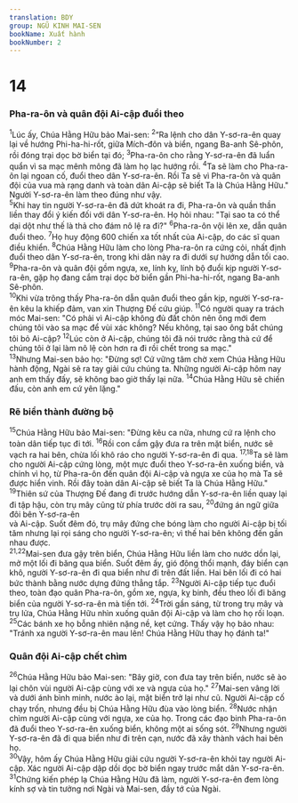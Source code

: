 ```yaml
---
translation: BDY
group: NGŨ KINH MAI-SEN
bookName: Xuất hành 
bookNumber: 2
---
```


<div class="title"><h1>14</h1><h3>Pha-ra-ôn và quân đội Ai-cập đuổi theo</h3></div>
<span class="verse xu_14_1"><sup>1</sup>Lúc ấy, Chúa Hằng Hữu bảo Mai-sen: </span>
<span class="verse xu_14_2"><sup>2</sup>“Ra lệnh cho dân Y-sơ-ra-ên quay lại về hướng Phi-ha-hi-rốt, giữa Mích-đôn và biển, ngang Ba-anh Sê-phôn, rồi đóng trại dọc bờ biển tại đó; </span>
<span class="verse xu_14_3"><sup>3</sup>Pha-ra-ôn cho rằng Y-sơ-ra-ên đã luẩn quẩn vì sa mạc mênh mông đã làm họ lạc hướng rồi. </span>
<span class="verse xu_14_4"><sup>4</sup>Ta sẽ làm cho Pha-ra-ôn lại ngoan cố, đuổi theo dân Y-sơ-ra-ên. Rồi Ta sẽ vì Pha-ra-ôn và quân đội của vua mà rạng danh và toàn dân Ai-cập sẽ biết Ta là Chúa Hằng Hữu.&#34; Người Y-sơ-ra-ên làm theo đúng như vậy.<br/></span>
<span class="verse xu_14_5"><sup>5</sup>Khi hay tin người Y-sơ-ra-ên đã dứt khoát ra đi, Pha-ra-ôn và quần thần liền thay đổi ý kiến đối với dân Y-sơ-ra-ên. Họ hỏi nhau: &#34;Tại sao ta có thể dại dột như thế là thả cho đám nô lệ ra đi?&#34; </span>
<span class="verse xu_14_6"><sup>6</sup>Pha-ra-ôn vội lên xe, dẫn quân đuổi theo. </span>
<span class="verse xu_14_7"><sup>7</sup>Họ huy động 600 chiến xa tốt nhất của Ai-cập, do các sĩ quan điều khiển. </span>
<span class="verse xu_14_8"><sup>8</sup>Chúa Hằng Hữu làm cho lòng Pha-ra-ôn ra cứng cỏi, nhất định đuổi theo dân Y-sơ-ra-ên, trong khi dân này ra đi dưới sự hướng dẫn tối cao. </span>
<span class="verse xu_14_9"><sup>9</sup>Pha-ra-ôn và quân đội gồm ngựa, xe, lính kỵ, lính bộ đuổi kịp người Y-sơ-ra-ên, gặp họ đang cắm trại dọc bờ biển gần Phi-ha-hi-rốt, ngang Ba-anh Sê-phôn.<br/></span>
<span class="verse xu_14_10"><sup>10</sup>Khi vừa trông thấy Pha-ra-ôn dẫn quân đuổi theo gần kịp, người Y-sơ-ra-ên kêu la khiếp đảm, van xin Thượng Đế cứu giúp. </span>
<span class="verse xu_14_11"><sup>11</sup>Có người quay ra trách móc Mai-sen: &#34;Có phải vì Ai-cập không đủ đất chôn nên ông mới đem chúng tôi vào sa mạc để vùi xác không? Nếu không, tại sao ông bắt chúng tôi bỏ Ai-cập? </span>
<span class="verse xu_14_12"><sup>12</sup>Lúc còn ở Ai-cập, chúng tôi đã nói trước rằng thà cứ để chúng tôi ở lại làm nô lệ còn hơn ra đi rồi chết trong sa mạc.&#34;<br/></span>
<span class="verse xu_14_13"><sup>13</sup>Nhưng Mai-sen bảo họ: &#34;Đừng sợ! Cứ vững tâm chờ xem Chúa Hằng Hữu hành động, Ngài sẽ ra tay giải cứu chúng ta. Những người Ai-cập hôm nay anh em thấy đấy, sẽ không bao giờ thấy lại nữa. </span>
<span class="verse xu_14_14"><sup>14</sup>Chúa Hằng Hữu sẽ chiến đấu, còn anh em cứ yên lặng.&#34;</span>
<div class="title"><h3>Rẽ biển thành đường bộ</h3></div>
<span class="verse xu_14_15"><sup>15</sup>Chúa Hằng Hữu bảo Mai-sen: &#34;Đừng kêu ca nữa, nhưng cứ ra lệnh cho toàn dân tiếp tục đi tới. </span>
<span class="verse xu_14_16"><sup>16</sup>Rồi con cầm gậy đưa ra trên mặt biển, nước sẽ vạch ra hai bên, chừa lối khô ráo cho người Y-sơ-ra-ên đi qua. </span>
<span class="verse xu_14_17 xu_14_18"><sup>17,18</sup>Ta sẽ làm cho người Ai-cập cứng lòng, một mực đuổi theo Y-sơ-ra-ên xuống biển, và chính vì họ, từ Pha-ra-ôn đến quân đội Ai-cập và ngựa xe của họ mà Ta sẽ được hiển vinh. Rồi đây toàn dân Ai-cập sẽ biết Ta là Chúa Hằng Hữu.&#34;<br/></span>
<span class="verse xu_14_19"><sup>19</sup>Thiên sứ của Thượng Đế đang đi trước hướng dẫn Y-sơ-ra-ên liền quay lại đi tập hậu, còn trụ mây cũng từ phía trước dời ra sau, </span>
<span class="verse xu_14_20"><sup>20</sup>đứng án ngữ giữa đôi bên Y-sơ-ra-ên<br/>và Ai-cập. Suốt đêm đó, trụ mây đứng che bóng làm cho người Ai-cập bị tối tăm nhưng lại rọi sáng cho người Y-sơ-ra-ên; vì thế hai bên không đến gần nhau được.<br/></span>
<span class="verse xu_14_21 xu_14_22"><sup>21,22</sup>Mai-sen đưa gậy trên biển, Chúa Hằng Hữu liền làm cho nước dồn lại, mở một lối đi băng qua biển. Suốt đêm ấy, gió đông thổi mạnh, đáy biển cạn khô, người Y-sơ-ra-ên đi qua biển như đi trên đất liền. Hai bên lối đi có hai bức thành bằng nước dựng đứng thẳng tắp. </span>
<span class="verse xu_14_23"><sup>23</sup>Người Ai-cập tiếp tục đuổi theo, toàn đạo quân Pha-ra-ôn, gồm xe, ngựa, kỵ binh, đều theo lối đi băng biển của người Y-sơ-ra-ên mà tiến tới. </span>
<span class="verse xu_14_24"><sup>24</sup>Trời gần sáng, từ trong trụ mây và trụ lửa, Chúa Hằng Hữu nhìn xuống quân đội Ai-cập và làm cho họ rối loạn. </span>
<span class="verse xu_14_25"><sup>25</sup>Các bánh xe họ bỗng nhiên nặng nề, kẹt cứng. Thấy vậy họ bảo nhau: &#34;Tránh xa người Y-sơ-ra-ên mau lên! Chúa Hằng Hữu thay họ đánh ta!&#34;</span>
<div class="title"><h3>Quân đội Ai-cập chết chìm</h3></div>
<span class="verse xu_14_26"><sup>26</sup>Chúa Hằng Hữu bảo Mai-sen: &#34;Bây giờ, con đưa tay trên biển, nước sẽ ào lại chôn vùi người Ai-cập cùng với xe và ngựa của họ.&#34; </span>
<span class="verse xu_14_27"><sup>27</sup>Mai-sen vâng lời và dưới ánh bình minh, nước ào lại, mặt biển trở lại như cũ. Người Ai-cập cố chạy trốn, nhưng đều bị Chúa Hằng Hữu đùa vào lòng biển. </span>
<span class="verse xu_14_28"><sup>28</sup>Nước nhận chìm người Ai-cập cùng với ngựa, xe của họ. Trong các đạo binh Pha-ra-ôn đã đuổi theo Y-sơ-ra-ên xuống biển, không một ai sống sót. </span>
<span class="verse xu_14_29"><sup>29</sup>Nhưng người Y-sơ-ra-ên đã đi qua biển như đi trên cạn, nước đã xây thành vách hai bên họ.<br/></span>
<span class="verse xu_14_30"><sup>30</sup>Vậy, hôm ấy Chúa Hằng Hữu giải cứu người Y-sơ-ra-ên khỏi tay người Ai-cập. Xác người Ai-cập dập dồi dọc bờ biển ngay trước mắt dân Y-sơ-ra-ên. </span>
<span class="verse xu_14_31"><sup>31</sup>Chứng kiến phép lạ Chúa Hằng Hữu đã làm, người Y-sơ-ra-ên đem lòng kính sợ và tin tưởng nơi Ngài và Mai-sen, đầy tớ của Ngài.    </span>
